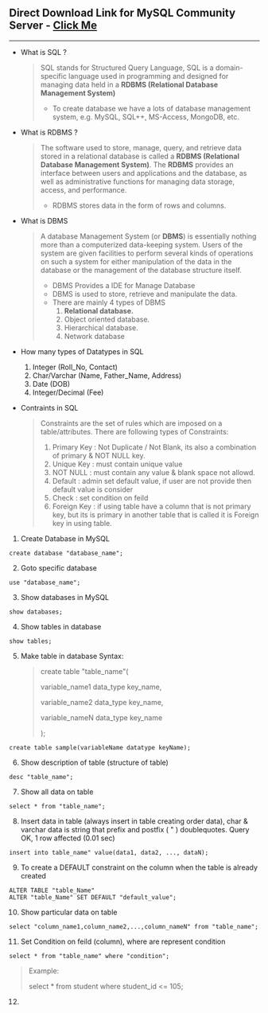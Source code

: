 ## Direct Download Link for MySQL Community Server - [Click Me](https://cdn.mysql.com//Downloads/MySQLInstaller/mysql-installer-community-8.0.29.0.msi)

---

* What is SQL ?
    > SQL stands for Structured Query Language, SQL is a domain-specific language used in programming and designed for managing data held in a **RDBMS (Relational Database Management System)**
    > * To create database we have a lots of database management system, e.g. MySQL, SQL++, MS-Access, MongoDB, etc.

* What is RDBMS ?
    > The software used to store, manage, query, and retrieve data stored in a relational database is called a **RDBMS (Relational Database Management System)**. The **RDBMS** provides an interface between users and applications and the database, as well as administrative functions for managing data storage, access, and performance.
    > * RDBMS stores data in the form of rows and columns.

* What is DBMS
    > A database Management System (or **DBMS**) is essentially nothing more than a computerized data-keeping system. Users of the system are given facilities to perform several kinds of operations on such a system for either manipulation of the data in the database or the management of the database structure itself.
    > * DBMS Provides a IDE for Manage Database
    > * DBMS is used to store, retrieve and manipulate the data.
    > * There are mainly 4 types of DBMS
    >    1. **Relational database.**
    >    2. Object oriented database.
    >    3. Hierarchical database.
    >    4. Network database

* How many types of Datatypes in SQL
    1. Integer (Roll_No, Contact)
    2. Char/Varchar (Name, Father_Name, Address)
    3. Date (DOB)
    4. Integer/Decimal (Fee)

* Contraints in SQL
    > Constraints are the set of rules which are imposed on a table/attributes.
    > There are following types of Constraints:
    > 1. Primary Key : Not Duplicate / Not Blank, its also a combination of primary & NOT NULL key.
    > 2. Unique Key : must contain unique value
    > 3. NOT NULL : must contain any value & blank space not allowd.
    > 4. Default : admin set default value, if user are not provide then default value is consider
    > 5. Check : set condition on feild
    > 6. Foreign Key : if using table have a column that is not primary key, but its is primary in another table that is called it is Foreign key in using table.

1. Create Database in MySQL
```
create database "database_name";
```

2. Goto specific database
```
use "database_name";
```

3. Show databases in MySQL
```
show databases;
```

4. Show tables in database
```
show tables;
```

5. Make table in database
Syntax:
    > create table "table_name"(
    >
    >    variable_name1 data_type key_name,
    >
    >    variable_name2 data_type key_name,
    >
    >    variable_nameN data_type key_name
    >
    > );
```
create table sample(variableName datatype keyName);
```

6. Show description of table (structure of table)
```
desc "table_name";
```

7. Show all data on table
```
select * from "table_name";
```

8. Insert data in table (always insert in table creating order data), char & varchar data is string that prefix and postfix ( " ) doublequotes.
Query OK, 1 row affected (0.01 sec)
```
insert into table_name" value(data1, data2, ..., dataN);
```

9. To create a DEFAULT constraint on the column when the table is already created
```
ALTER TABLE "table_Name"
ALTER "table_Name" SET DEFAULT "default_value";
```

10. Show particular data on table
```
select "column_name1,column_name2,...,column_nameN" from "table_name";
```

11. Set Condition on feild (column), where are represent condition
```
select * from "table_name" where "condition";
```
> Example:
>
> select * from student where student_id <= 105;

12. 
